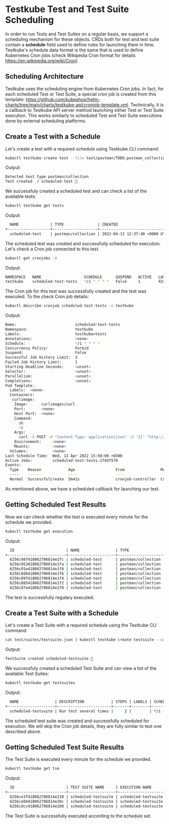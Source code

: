 # Testkube Test and Test Suite Scheduling

In order to run Tests and Test Suites on a regular basis, we support a scheduling mechanism for these objects.
CRDs both for test and test suite contain a **schedule** field used to define rules for launching them in time.
Testkube's schedule data format is the same that is used to define Kubernetes Cron jobs (check Wikipedia Cron format for details <https://en.wikipedia.org/wiki/Cron>).

## **Scheduling Architecture**

Testkube uses the scheduling engine from Kubernetes Cron jobs.
In fact, for each scheduled Test or Test Suite, a special cron job is created from this template:
<https://github.com/kubeshop/helm-charts/tree/main/charts/testkube-api/cronjob-template.yml>.
Technically, it is a callback to Testkube API server method launching either Test or Test Suite execution.
This works similarly to scheduled Test and Test Suite executions done by external scheduling platforms. 

## **Create a Test with a Schedule**

Let's create a test with a required schedule using Testkube CLI command:

```sh
kubectl testkube create test --file test/postman/TODO.postman_collection.json --name scheduled-test --schedule="*/1 * * * *"
```

Output:

```sh
Detected test type postman/collection
Test created  / scheduled-test 🥇
```

We successfuly created a scheduled test and can check a list of the available tests:

```sh
kubectl testkube get tests
```

Output:

```sh
  NAME              | TYPE               | CREATED                       | LABELS | SCHEDULE    | STATUS | EXECUTION ID              
+-------------------+--------------------+-------------------------------+--------+-------------+--------+--------------------------+
  scheduled-test    | postman/collection | 2022-04-13 12:37:40 +0000 UTC |        | */1 * * * * |        |                           
```

The scheduled test was created and successfully scheduled for execution.
Let's check a Cron job connected to this test.

```sh
kubectl get cronjobs -A
```

Output:

```sh
NAMESPACE   NAME                   SCHEDULE      SUSPEND   ACTIVE   LAST SCHEDULE   AGE
testkube    scheduled-test-tests   */1 * * * *   False     1        42s           3m22s
```

The Cron job for this test was successfully created and the test was executed.
To the check Cron job details:

```sh
kubectl describe cronjob scheduled-test-tests -n testkube
```

Output:

```sh
Name:                          scheduled-test-tests
Namespace:                     testkube
Labels:                        testkube=tests
Annotations:                   <none>
Schedule:                      */1 * * * *
Concurrency Policy:            Forbid
Suspend:                       False
Successful Job History Limit:  3
Failed Job History Limit:      1
Starting Deadline Seconds:     <unset>
Selector:                      <unset>
Parallelism:                   <unset>
Completions:                   <unset>
Pod Template:
  Labels:  <none>
  Containers:
   curlimage:
    Image:      curlimages/curl
    Port:       <none>
    Host Port:  <none>
    Command:
      sh
      -c
    Args:
      curl -X POST -H "Content-Type: application/json" -d '{}' "http://testkube-api-server:8088/v1/tests/scheduled-test/executions?callback=true"
    Environment:     <none>
    Mounts:          <none>
  Volumes:           <none>
Last Schedule Time:  Wed, 13 Apr 2022 15:50:00 +0300
Active Jobs:         scheduled-test-tests-27497570
Events:
  Type    Reason            Age                  From                Message
  ----    ------            ----                 ----                -------
  Normal  SuccessfulCreate  5m41s                cronjob-controller  Created job scheduled-test-tests-2749757
```

As mentioned above, we have a scheduled callback for launching our test.

## **Getting Scheduled Test Results**

Now we can check whether the test is executed every minute for the schedule we provided.

```sh
kubectl testkube get execution
```

Output:

```sh
  ID                       | NAME                | TYPE               | STATUS  | LABELS  
+--------------------------+---------------------+--------------------+---------+--------+
  6256c98f418062706814e1fc | scheduled-test      | postman/collection | passed  |         
  6256c953418062706814e1fa | scheduled-test      | postman/collection | passed  |         
  6256c91e418062706814e1f8 | scheduled-test      | postman/collection | passed  |         
  6256c8db418062706814e1f6 | scheduled-test      | postman/collection | passed  |         
  6256c89f418062706814e1f4 | scheduled-test      | postman/collection | passed  |         
  6256c885418062706814e1f2 | scheduled-test      | postman/collection | passed  |         
  6256c87e418062706814e1f0 | scheduled-test      | postman/collection | passed  | 
```

The test is successfully regulary executed.

## **Create a Test Suite with a Schedule**

Let's create a Test Suite with a required schedule using the Testkube CLI command:

```sh
cat test/suites/testsuite.json | kubectl testkube create testsuite --name scheduled-testsuite --schedule="*/1 * * * *"
```

Output:

```sh
TestSuite created scheduled-testsuite 🥇
```

We successfuly created a scheduled Test Suite and can view a list of the available Test Suites:

```sh
kubectl testkube get testsuites
```

Output:

```sh
  NAME                | DESCRIPTION            | STEPS | LABELS | SCHEDULE    | STATUS | EXECUTION ID  
+---------------------+------------------------+-------+--------+-------------+--------+--------------+
  scheduled-testsuite | Run test several times |     2 |        | */1 * * * * |        |    
```

The scheduled test suite was created and successfully scheduled for execution.
We will skip the Cron job details, they are fully similar to test one described above.

## **Getting Scheduled Test Suite Results**

The Test Suite is executed every minute for the schedule we provided.

```sh
kubectl testkube get tse
```

Output:

```sh
  ID                       | TEST SUITE NAME     | EXECUTION NAME                             | STATUS | STEPS | LABELS  
+--------------------------+---------------------+--------------------------------------------+--------+-------+--------+
  6256ce3f418062706814e210 | scheduled-testsuite | scheduled-testsuite.abnormally-in-lark     | passed |     2 |
  6256ce04418062706814e20c | scheduled-testsuite | scheduled-testsuite.kindly-evolved-primate | passed |     2 |
  6256cdcc418062706814e208 | scheduled-testsuite | scheduled-testsuite.formerly-champion-dodo | passed |     2 |
```

The Test Suite is successfully executed according to the schedule set.

